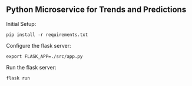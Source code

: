 ## Python Microservice for Trends and Predictions

Initial Setup:

`pip install -r requirements.txt`


Configure the flask server:

`export FLASK_APP=./src/app.py`


Run the flask server:

`flask run`